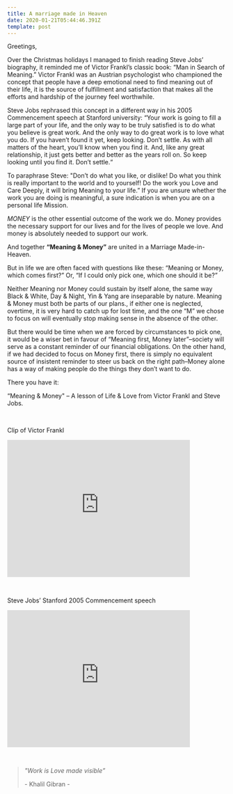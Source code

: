 ```yaml
---
title: A marriage made in Heaven
date: 2020-01-21T05:44:46.391Z
template: post
---
```

Greetings,

Over the Christmas holidays I managed to finish reading Steve Jobs’ biography, it reminded me of Victor Frankl’s classic book: “Man in Search of Meaning.” Victor Frankl was an Austrian psychologist who championed the concept that people have a deep emotional need to find meaning out of their life, it is the source of fulfillment and satisfaction that makes all the efforts and hardship of the journey feel worthwhile.

Steve Jobs rephrased this concept in a different way in his 2005 Commencement speech at Stanford university: “Your work is going to fill a large part of your life, and the only way to be truly satisfied is to do what you believe is great work. And the only way to do great work is to love what you do. If you haven’t found it yet, keep looking. Don’t settle. As with all matters of the heart, you’ll know when you find it. And, like any great relationship, it just gets better and better as the years roll on. So keep looking until you find it. Don’t settle.“

To paraphrase Steve: "Don’t do what you like, or dislike! Do what you think is really important to the world and to yourself! Do the work you Love and Care Deeply, it will bring Meaning to your life.” If you are unsure whether the work you are doing is meaningful, a sure indication is when you are on a personal life Mission.

*MONEY* is the other essential outcome of the work we do. Money provides the necessary support for our lives and for the lives of people we love. And money is absolutely needed to support our work.

And together **“Meaning & Money”** are united in a Marriage Made-in-Heaven.

But in life we are often faced with questions like these: “Meaning or Money, which comes first?” Or, “If I could only pick one, which one should it be?”

Neither Meaning nor Money could sustain by itself alone, the same way Black & White, Day & Night, Yin & Yang are inseparable by nature. Meaning & Money must both be parts of our plans., if either one is neglected, overtime, it is very hard to catch up for lost time, and the one “M” we chose to focus on will eventually stop making sense in the absence of the other.

But there would be time when we are forced by circumstances to pick one, it would be a wiser bet in favour of “Meaning first, Money later”–society will serve as a constant reminder of our financial obligations. On the other hand, if we had decided to focus on Money first, there is simply no equivalent source of insistent reminder to steer us back on the right path–Money alone has a way of making people do the things they don’t want to do.

There you have it:

“Meaning & Money" – A lesson of Life & Love from Victor Frankl and Steve Jobs.<p><strong><br/></strong></p>

Clip of Victor Frankl

<iframe width="420" height="315" src="https://www.youtube.com/embed/fD1512_XJEw" frameborder="0" allow="accelerometer; autoplay; encrypted-media; gyroscope; picture-in-picture" allowfullscreen></iframe>

<p><strong><br/></strong></p>

Steve Jobs’ Stanford 2005 Commencement speech

<iframe width="420" height="315" src="https://www.youtube.com/embed/D1R-jKKp3NA" frameborder="0" allow="accelerometer; autoplay; encrypted-media; gyroscope; picture-in-picture" allowfullscreen></iframe>

<p><strong><br/></strong></p>

> *"Work is Love made visible”*  
>
> \- Khalil Gibran -
